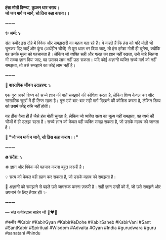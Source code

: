 **हंसा मोती विण्न्या, कुञ्च्न थार भराय।**\
**जो जन मार्ग न जाने, सो तिस कहा कराय।।**

➖➖➖

**✨ अर्थ: ⤵**

संत कबीर इस दोहे में विवेक और समझदारी का महत्व बता रहे हैं। वे कहते हैं कि हंस को यदि मोती भी चुनकर दिए जाएँ और कूंच (अर्थहीन चीजें) से पूरा थाल भर दिया जाए, तो हंस हमेशा मोती ही चुनेगा, क्योंकि वह उनके मूल्य को पहचानता है। लेकिन जो व्यक्ति सही और गलत का ज्ञान नहीं रखता, उसे चाहे जितना भी सच्चा ज्ञान दिया जाए, वह उसका लाभ नहीं उठा सकता। यदि कोई अज्ञानी व्यक्ति सच्चे मार्ग को नहीं समझता, तो उसे समझाने का कोई लाभ नहीं है।

➖➖➖

**🌾 वास्तविक जीवन उदाहरण: ⤵**

एक गुरु अपने शिष्य को सच्चे ज्ञान की बातें समझाने की कोशिश करता है, लेकिन शिष्य केवल धन और सांसारिक सुखों में ही लिप्त रहता है। गुरु उसे बार-बार सही मार्ग दिखाने की कोशिश करता है, लेकिन शिष्य को उसमें कोई रुचि नहीं होती।

यह ठीक वैसा ही है जैसे हंस मोती चुनता है, लेकिन जो व्यक्ति सत्य का मूल्य नहीं समझता, वह व्यर्थ की चीजों में ही उलझा रहता है। सच्चे ज्ञान को केवल वही व्यक्ति समझ सकता है, जो उसके महत्व को जानता है।

**📜 "जो जन मार्ग न जाने, सो तिस कहा कराय।।"**

➖➖➖

**🔥 संदेश: ⤵**

☸ ज्ञान और विवेक की पहचान करना बहुत ज़रूरी है।

💡 सत्य को केवल वही ग्रहण कर सकता है, जो उसके महत्व को समझता है।

🙏 अज्ञानी को समझाने से पहले उसे जागरूक करना ज़रूरी है। सही ज्ञान उन्हीं को दें, जो उसे समझने और अपनाने के लिए तैयार हों! ✨

➖➖➖

— संत कबीरदास साहेब जी 🙏❤️💯

#कबीर #Kabir #KabirGyan #KabirKeDohe #KabirSaheb #KabirVani #Sant #SantKabir #Spiritual #Wisdom #Advaita #Gyan #India #gurudwara #guru #sanatani #hindu
